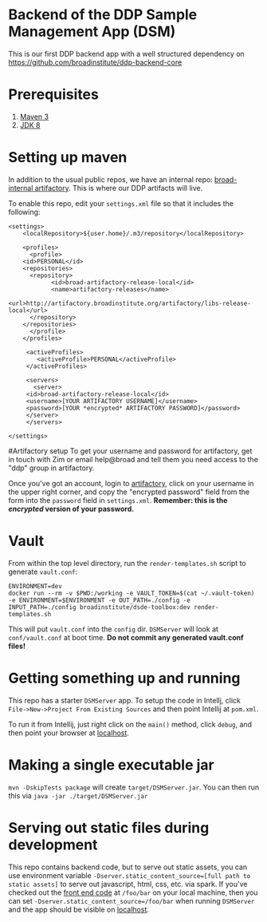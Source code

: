 # Backend of the DDP Sample Management App (DSM)

This is our first DDP backend app with a well structured dependency on https://github.com/broadinstitute/ddp-backend-core

# Prerequisites
1. [Maven 3](https://maven.apache.org/download.cgi)
2. [JDK 8](http://www.oracle.com/technetwork/java/javase/downloads/index.html)

# Setting up maven
In addition to the usual public repos, we have an internal repo: [broad-internal artifactory](http://artifactory.broadinstitute.org).  This is where our DDP artifacts will live.

To enable this repo, edit your `settings.xml` file so that it includes the following:

````
<settings>
    <localRepository>${user.home}/.m3/repository</localRepository>

    <profiles>
      <profile>
	<id>PERSONAL</id>
	<repositories>
	  <repository>
            <id>broad-artifactory-release-local</id>
            <name>artifactory-releases</name>
            <url>http://artifactory.broadinstitute.org/artifactory/libs-release-local</url>
	  </repository>
	</repositories>
      </profile>
    </profiles>

     <activeProfiles>
        <activeProfile>PERSONAL</activeProfile>
     </activeProfiles>

     <servers>
       <server>
	 <id>broad-artifactory-release-local</id>
	 <username>[YOUR ARTIFACTORY USERNAME]</username>
	 <password>[YOUR *encrypted* ARTIFACTORY PASSWORD]</password>
	 </server>
     </servers>

</settings>

````

#Artifactory setup
To get your username and password for artifactory, get in touch with Zim or email help@broad and tell them you need access to the "ddp" group in artifactory.

Once you've got an account, login to [artifactory](https://artifactory.broadinstitute.org), click on your username in the upper right corner, and copy the "encrypted password" field from the form into the `password` field in `settings.xml`.  **Remember: this is the _encrypted_ version of your password.**

# Vault
From within the top level directory, run the `render-templates.sh` script to generate `vault.conf`:
```shell
ENVIRONMENT=dev
docker run --rm -v $PWD:/working -e VAULT_TOKEN=$(cat ~/.vault-token) -e ENVIRONMENT=$ENVIRONMENT -e OUT_PATH=./config -e INPUT_PATH=./config broadinstitute/dsde-toolbox:dev render-templates.sh
```
This will put `vault.conf` into the `config` dir.  `DSMServer` will look at `conf/vault.conf` at boot time.  **Do not
commit any generated vault.conf files!**

# Getting something up and running
This repo has a starter `DSMServer` app.  To setup the code in Intellj, click `File->New->Project From Existing Sources`
and then point Intellij at `pom.xml`.

To run it from Intellij, just right click on the `main()` method, click `debug`,
and then point your browser at [localhost](http://localhost:4567).

# Making a single executable jar
`mvn -DskipTests package` will create `target/DSMServer.jar`.  You can then run this via `java -jar ./target/DSMServer.jar`

# Serving out static files during development
This repo contains backend code, but to serve out static assets, you can use environment variable `-Dserver.static_content_source=[full path to static assets]`
to serve out javascript, html, css, etc. via spark.  If you've checked out the [front end code](https://github.com/broadinstitute/ddp-dsm-ui) at `/foo/bar`
on your local machine, then you can set `-Dserver.static_content_source=/foo/bar` when running `DSMServer` and the app should be visible on
[localhost](http://localhost:4567).
